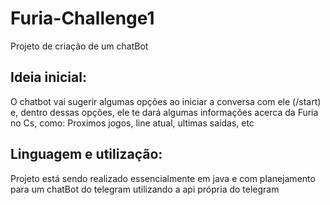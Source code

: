 # Furia-Challenge1
Projeto de criação de um chatBot
## Ideia inicial: 
O chatbot vai sugerir algumas opções ao iniciar a conversa com ele (/start) e, dentro dessas opções, ele te dará algumas informações acerca da Furia no Cs, como: Proximos jogos, line atual, ultimas saídas, etc
## Linguagem e utilização:
Projeto está sendo realizado essencialmente em java e com planejamento para um chatBot do telegram utilizando a api própria do telegram
